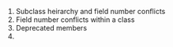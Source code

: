 1. Subclass heirarchy and field number conflicts
2. Field number conflicts within a class
3. Deprecated members
4. 